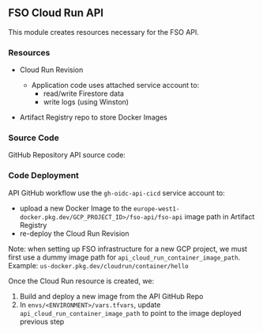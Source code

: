 ## FSO Cloud Run API

This module creates resources necessary for the FSO API.

### Resources 

- Cloud Run Revision
    - Application code uses attached service account to:
        - read/write Firestore data
        - write logs (using Winston)

- Artifact Registry repo to store Docker Images

### Source Code

GitHub Repository API source code:


### Code Deployment 

API GitHub workflow use the `gh-oidc-api-cicd` service account to:
- upload a new Docker Image to the `europe-west1-docker.pkg.dev/GCP_PROJECT_ID>/fso-api/fso-api` image path in Artifact Registry 
- re-deploy the Cloud Run Revision

Note: when setting up FSO infrastructure for a new GCP project, we must first use a dummy image path for 
`api_cloud_run_container_image_path`. Example: `us-docker.pkg.dev/cloudrun/container/hello`

Once the Cloud Run resource is created, we:
1. Build and deploy a new image from the API GitHub Repo
2. In `envs/<ENVIRONMENT>/vars.tfvars`, update `api_cloud_run_container_image_path` to point to the image deployed previous step


